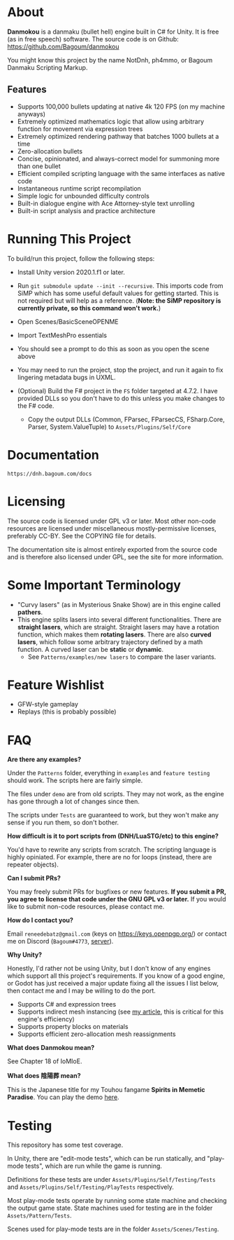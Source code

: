 # About

**Danmokou** is a danmaku (bullet hell) engine built in C# for Unity. It is free (as in free speech) software. The source code is on Github: https://github.com/Bagoum/danmokou

You might know this project by the name NotDnh, ph4mmo, or Bagoum Danmaku Scripting Markup.

## Features

- Supports 100,000 bullets updating at native 4k 120 FPS (on my machine anyways)
- Extremely optimized mathematics logic that allow using arbitrary function for movement via expression trees
- Extremely optimized rendering pathway that batches 1000 bullets at a time
- Zero-allocation bullets
- Concise, opinionated, and always-correct model for summoning more than one bullet
- Efficient compiled scripting language with the same interfaces as native code
- Instantaneous runtime script recompilation
- Simple logic for unbounded difficulty controls
- Built-in dialogue engine with Ace Attorney-style text unrolling
- Built-in script analysis and practice architecture

# Running This Project

To build/run this project, follow the following steps:

- Install Unity version 2020.1.f1 or later.
- Run `git submodule update --init --recursive`. This imports code from SiMP which has some useful default values for getting started. This is not required but will help as a reference. (**Note: the SiMP repository is currently private, so this command won't work.**)
- Open Scenes/BasicSceneOPENME

- Import TextMeshPro essentials 

- You should see a prompt to do this as soon as you open the scene above
- You may need to run the project, stop the project, and run it again to fix lingering metadata bugs in UXML. 

- (Optional) Build the F# project in the `FS` folder targeted at 4.7.2. I have provided DLLs so you don't have to do this unless you make changes to the F# code.
  - Copy the output DLLs (Common, FParsec, FParsecCS, FSharp.Core, Parser, System.ValueTuple) to `Assets/Plugins/Self/Core`

# Documentation

`https://dnh.bagoum.com/docs`

# Licensing

The source code is licensed under GPL v3 or later. Most other non-code resources are licensed under miscellaneous mostly-permissive licenses, preferably CC-BY. See the COPYING file for details.

The documentation site is almost entirely exported from the source code and is therefore also licensed under GPL, see the site for more information.

# Some Important Terminology

- "Curvy lasers" (as in Mysterious Snake Show) are in this engine called **pathers**.
- This engine splits lasers into several different functionalities. There are **straight lasers**, which are straight. Straight lasers may have a rotation function, which makes them **rotating lasers**. There are also **curved lasers**, which follow some arbitrary trajectory defined by a math function. A curved laser can be **static** or **dynamic**.
  - See `Patterns/examples/new lasers` to compare the laser variants.

# Feature Wishlist

- GFW-style gameplay
- Replays (this is probably possible)

# FAQ

**Are there any examples?**

Under the `Patterns` folder, everything in `examples` and `feature testing` should work. The scripts here are fairly simple.

The files under `demo` are from old scripts. They may not work, as the engine has gone through a lot of changes since then. 

The scripts under `Tests` are guaranteed to work, but they won't make any sense if you run them, so don't bother.

**How difficult is it to port scripts from (DNH/LuaSTG/etc) to this engine?**

You'd have to rewrite any scripts from scratch. The scripting language is highly opiniated. For example, there are no for loops (instead, there are repeater objects). 

**Can I submit PRs?**

You may freely submit PRs for bugfixes or new features. **If you submit a PR, you agree to license that code under the GNU GPL v3 or later.** If you would like to submit non-code resources, please contact me.

**How do I contact you?**

Email `reneedebatz@gmail.com` (keys on https://keys.openpgp.org/) or contact me on Discord (`Bagoum#4773`, [server](https://discord.gg/9GfkagF)).

**Why Unity?**

Honestly, I'd rather not be using Unity, but I don't know of any engines which support all this project's requirements. If you know of a good engine, or Godot has just received a major update fixing all the issues I list below, then contact me and I may be willing to do the port. 

- Supports C# and expression trees
- Supports indirect mesh instancing (see [my article](https://medium.com/@bagoum/devlog-002-graphics-drawmeshinstancedindirect-a4024e05737f), this is critical for this engine's efficiency)
- Supports property blocks on materials
- Supports efficient zero-allocation mesh reassignments

**What does Danmokou mean?**

See Chapter 18 of IoMIoE. 

**What does 陰陽葬 mean?**

This is the Japanese title for my Touhou fangame **Spirits in Memetic Paradise**. You can play the demo [here](https://www.bulletforge.org/u/bagoum/p/dong-fang-yin-yang-zang-spirits-in-memetic-paradise-demo).

# Testing

This repository has some test coverage.

In Unity, there are "edit-mode tests", which can be run statically, and "play-mode tests", which are run while the game is running. 

Definitions for these tests are under `Assets/Plugins/Self/Testing/Tests` and `Assets/Plugins/Self/Testing/PlayTests` respectively.

Most play-mode tests operate by running some state machine and checking the output game state. State machines used for testing are in the folder `Assets/Pattern/Tests`. 

Scenes used for play-mode tests are in the folder `Assets/Scenes/Testing`.

